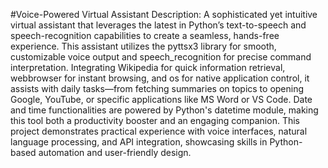 #Voice-Powered Virtual Assistant
Description:
A sophisticated yet intuitive virtual assistant that leverages the latest in Python’s text-to-speech and speech-recognition capabilities to create a seamless, hands-free experience. This assistant utilizes the pyttsx3 library for smooth, customizable voice output and speech_recognition for precise command interpretation. Integrating Wikipedia for quick information retrieval, webbrowser for instant browsing, and os for native application control, it assists with daily tasks—from fetching summaries on topics to opening Google, YouTube, or specific applications like MS Word or VS Code. Date and time functionalities are powered by Python's datetime module, making this tool both a productivity booster and an engaging companion.
This project demonstrates practical experience with voice interfaces, natural language processing, and API integration, showcasing skills in Python-based automation and user-friendly design.
